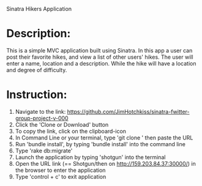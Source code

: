Sinatra Hikers Application

# Description:
This is a simple MVC application built using Sinatra.  In this app a  user can post their favorite hikes, and view a list of other users' hikes.  The user will enter a name, location and a description. While the hike will have a location and degree of difficulty.  

# Instruction:
1. Navigate to the link: https://github.com/JimHotchkiss/sinatra-fwitter-group-project-v-000
2. Click the 'Clone or Download' button
3. To copy the link, click on the clipboard-icon
4. In Command Line or your terminal, type 'git clone ' then paste the URL
5. Run 'bundle install', by typing 'bundle install' into the command line
6. Type 'rake db:migrate'
7. Launch the application by typing 'shotgun' into the terminal
8. Open the URL link (== Shotgun/then on http://159.203.84.37:30000/) in the browser to enter the application
9. Type 'control + c' to exit application

